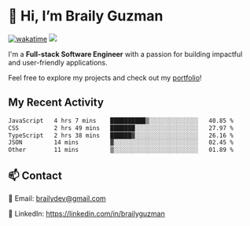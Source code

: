 # 👋 Hi, I’m Braily Guzman
[![wakatime](https://wakatime.com/badge/user/78b9a827-5162-4c58-9330-4ea970cf6de4.svg)](https://wakatime.com/@78b9a827-5162-4c58-9330-4ea970cf6de4)
![](https://komarev.com/ghpvc/?username=brailyguzman)

I'm a **Full-stack Software Engineer** with a passion for building impactful and user-friendly applications.

Feel free to explore my projects and check out my [portfolio](https://braily.dev)!


## My Recent Activity
<!--START_SECTION:waka-->

```txt
JavaScript   4 hrs 7 mins    ██████████▒░░░░░░░░░░░░░░   40.85 %
CSS          2 hrs 49 mins   ███████░░░░░░░░░░░░░░░░░░   27.97 %
TypeScript   2 hrs 38 mins   ██████▓░░░░░░░░░░░░░░░░░░   26.16 %
JSON         14 mins         ▓░░░░░░░░░░░░░░░░░░░░░░░░   02.45 %
Other        11 mins         ▒░░░░░░░░░░░░░░░░░░░░░░░░   01.89 %
```

<!--END_SECTION:waka-->

## 📫 Contact
📧 Email: brailydev@gmail.com

🔗 LinkedIn: https://linkedin.com/in/brailyguzman
